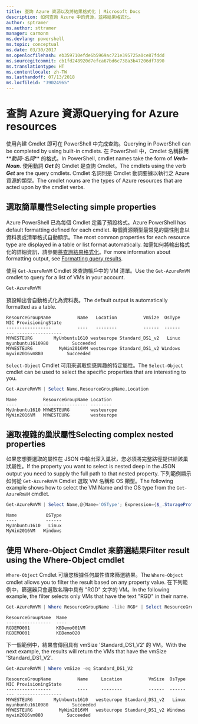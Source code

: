 ```yaml
---
title: 查詢 Azure 資源以及將結果格式化 | Microsoft Docs
description: 如何查詢 Azure 中的資源，並將結果格式化。
author: sptramer
ms.author: sttramer
manager: carmonm
ms.devlang: powershell
ms.topic: conceptual
ms.date: 03/30/2017
ms.openlocfilehash: eb359710efde6b5969ac721e395725a0ce87fddd
ms.sourcegitcommit: cb1fd248920d7efca67bd6c738a3b47206df7890
ms.translationtype: HT
ms.contentlocale: zh-TW
ms.lasthandoff: 07/13/2018
ms.locfileid: "39024965"
---
```

# <a name="querying-for-azure-resources"></a><span data-ttu-id="3e228-103">查詢 Azure 資源</span><span class="sxs-lookup"><span data-stu-id="3e228-103">Querying for Azure resources</span></span>

<span data-ttu-id="3e228-104">使用內建 Cmdlet 即可在 PowerShell 中完成查詢。</span><span class="sxs-lookup"><span data-stu-id="3e228-104">Querying in PowerShell can be completed by using built-in cmdlets.</span></span> <span data-ttu-id="3e228-105">在 PowerShell 中，Cmdlet 名稱採用**_動詞-名詞_** 的格式。</span><span class="sxs-lookup"><span data-stu-id="3e228-105">In PowerShell, cmdlet names take the form of **_Verb-Noun_**.</span></span> <span data-ttu-id="3e228-106">使用動詞 **_Get_** 的 Cmdlet 是查詢 Cmdlet。</span><span class="sxs-lookup"><span data-stu-id="3e228-106">The cmdlets using the verb **_Get_** are the query cmdlets.</span></span> <span data-ttu-id="3e228-107">Cmdlet 名詞則是 Cmdlet 動詞要據以執行之 Azure 資源的類型。</span><span class="sxs-lookup"><span data-stu-id="3e228-107">The cmdlet nouns are the types of Azure resources that are acted upon by the cmdlet verbs.</span></span>

## <a name="selecting-simple-properties"></a><span data-ttu-id="3e228-108">選取簡單屬性</span><span class="sxs-lookup"><span data-stu-id="3e228-108">Selecting simple properties</span></span>

<span data-ttu-id="3e228-109">Azure PowerShell 已為每個 Cmdlet 定義了預設格式。</span><span class="sxs-lookup"><span data-stu-id="3e228-109">Azure PowerShell has default formatting defined for each cmdlet.</span></span> <span data-ttu-id="3e228-110">每個資源類型最常見的屬性則會以資料表或清單格式自動顯示。</span><span class="sxs-lookup"><span data-stu-id="3e228-110">The most common properties for each resource type are displayed in a table or list format automatically.</span></span> <span data-ttu-id="3e228-111">如需如何將輸出格式化的詳細資訊，請參閱[將查詢結果格式化](formatting-output.md)。</span><span class="sxs-lookup"><span data-stu-id="3e228-111">For more information about formatting output, see [Formatting query results](formatting-output.md).</span></span>

<span data-ttu-id="3e228-112">使用 `Get-AzureRmVM` Cmdlet 來查詢帳戶中的 VM 清單。</span><span class="sxs-lookup"><span data-stu-id="3e228-112">Use the `Get-AzureRmVM` cmdlet to query for a list of VMs in your account.</span></span>

```powershell
Get-AzureRmVM
```

<span data-ttu-id="3e228-113">預設輸出會自動格式化為資料表。</span><span class="sxs-lookup"><span data-stu-id="3e228-113">The default output is automatically formatted as a table.</span></span>

```output
ResourceGroupName          Name   Location          VmSize  OsType              NIC ProvisioningState
-----------------          ----   --------          ------  ------              --- -----------------
MYWESTEURG        MyUnbuntu1610 westeurope Standard_DS1_v2   Linux myunbuntu1610980         Succeeded
MYWESTEURG          MyWin2016VM westeurope Standard_DS1_v2 Windows   mywin2016vm880         Succeeded
```

<span data-ttu-id="3e228-114">`Select-Object` Cmdlet 可用來選取您感興趣的特定屬性。</span><span class="sxs-lookup"><span data-stu-id="3e228-114">The `Select-Object` cmdlet can be used to select the specific properties that are interesting to you.</span></span>

```powershell
Get-AzureRmVM | Select Name,ResourceGroupName,Location
```

```output
Name          ResourceGroupName Location
----          ----------------- --------
MyUnbuntu1610 MYWESTEURG        westeurope
MyWin2016VM   MYWESTEURG        westeurope
```

## <a name="selecting-complex-nested-properties"></a><span data-ttu-id="3e228-115">選取複雜的巢狀屬性</span><span class="sxs-lookup"><span data-stu-id="3e228-115">Selecting complex nested properties</span></span>

<span data-ttu-id="3e228-116">如果您想要選取的屬性在 JSON 中輸出深入巢狀，您必須將完整路徑提供給該巢狀屬性。</span><span class="sxs-lookup"><span data-stu-id="3e228-116">If the property you want to select is nested deep in the JSON output you need to supply the full path to that nested property.</span></span> <span data-ttu-id="3e228-117">下列範例顯示如何從 `Get-AzureRmVM` Cmdlet 選取 VM 名稱和 OS 類型。</span><span class="sxs-lookup"><span data-stu-id="3e228-117">The following example shows how to select the VM Name and the OS type from the `Get-AzureRmVM` cmdlet.</span></span>

```powershell
Get-AzureRmVM | Select Name,@{Name='OSType'; Expression={$_.StorageProfile.OSDisk.OSType}}
```

```output
Name           OSType
----           ------
MyUnbuntu1610   Linux
MyWin2016VM   Windows
```

## <a name="filter-result-using-the-where-object-cmdlet"></a><span data-ttu-id="3e228-118">使用 Where-Object Cmdlet 來篩選結果</span><span class="sxs-lookup"><span data-stu-id="3e228-118">Filter result using the Where-Object cmdlet</span></span>

<span data-ttu-id="3e228-119">`Where-Object` Cmdlet 可讓您根據任何屬性值來篩選結果。</span><span class="sxs-lookup"><span data-stu-id="3e228-119">The `Where-Object` cmdlet allows you to filter the result based on any property value.</span></span> <span data-ttu-id="3e228-120">在下列範例中，篩選器只會選取名稱中具有 "RGD" 文字的 VM。</span><span class="sxs-lookup"><span data-stu-id="3e228-120">In the following example, the filter selects only VMs that have the text "RGD" in their name.</span></span>

```powershell
Get-AzureRmVM | Where ResourceGroupName -like RGD* | Select ResourceGroupName,Name
```

```output
ResourceGroupName  Name
-----------------  ----
RGDEMO001          KBDemo001VM
RGDEMO001          KBDemo020
```

<span data-ttu-id="3e228-121">下一個範例中，結果會傳回具有 vmSize 'Standard_DS1_V2' 的 VM。</span><span class="sxs-lookup"><span data-stu-id="3e228-121">With the next example, the results will return the VMs that have the vmSize 'Standard_DS1_V2'.</span></span>

```powershell
Get-AzureRmVM | Where vmSize -eq Standard_DS1_V2
```

```output
ResourceGroupName          Name     Location          VmSize  OsType              NIC ProvisioningState
-----------------          ----     --------          ------  ------              --- -----------------
MYWESTEURG        MyUnbuntu1610   westeurope Standard_DS1_v2   Linux myunbuntu1610980         Succeeded
MYWESTEURG          MyWin2016VM   westeurope Standard_DS1_v2 Windows   mywin2016vm880         Succeeded
```

